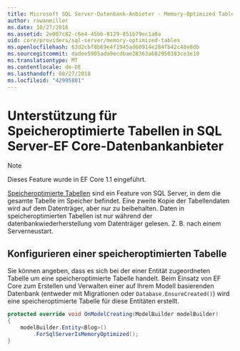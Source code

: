 ```yaml
---
title: Microsoft SQL Server-Datenbank-Anbieter - Memory-Optimized Tables – Entity Framework Core
author: rowanmiller
ms.date: 10/27/2016
ms.assetid: 2e007c82-c6e4-45bb-8129-851b79ec1a0a
uid: core/providers/sql-server/memory-optimized-tables
ms.openlocfilehash: 63d2cbf8b69e4f1945ad60914e284fb42c48e8db
ms.sourcegitcommit: dadee5905ada9ecdbae28363a682950383ce3e10
ms.translationtype: MT
ms.contentlocale: de-DE
ms.lasthandoff: 08/27/2018
ms.locfileid: "42995801"
---
```

# <a name="memory-optimized-tables-support-in-sql-server-ef-core-database-provider"></a>Unterstützung für Speicheroptimierte Tabellen in SQL Server-EF Core-Datenbankanbieter

> [!NOTE]  
>
> Dieses Feature wurde in EF Core 1.1 eingeführt.

[Speicheroptimierte Tabellen](https://docs.microsoft.com/sql/relational-databases/in-memory-oltp/memory-optimized-tables) sind ein Feature von SQL Server, in dem die gesamte Tabelle im Speicher befindet. Eine zweite Kopie der Tabellendaten wird auf dem Datenträger, aber nur zu beibehalten. Daten in speicheroptimierten Tabellen ist nur während der datenbankwiederherstellung vom Datenträger gelesen. Z. B. nach einem Serverneustart.

## <a name="configuring-a-memory-optimized-table"></a>Konfigurieren einer speicheroptimierten Tabelle

Sie können angeben, dass es sich bei der einer Entität zugeordneten Tabelle um eine speicheroptimierte Tabelle handelt. Beim Einsatz von EF Core zum Erstellen und Verwalten einer auf Ihrem Modell basierenden Datenbank (entweder mit Migrationen oder `Database.EnsureCreated()`) wird eine speicheroptimierte Tabelle für diese Entitäten erstellt.

``` csharp
protected override void OnModelCreating(ModelBuilder modelBuilder)
{
    modelBuilder.Entity<Blog>()
        .ForSqlServerIsMemoryOptimized();
}
```
